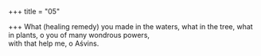 +++
title = "05"

+++
What (healing remedy) you made in the waters, what in the tree, what in  plants, o you of many wondrous powers,  
with that help me, o Aśvins.  